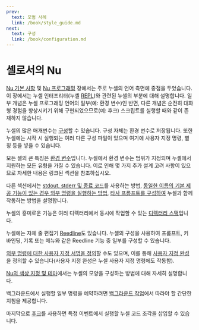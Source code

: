 ```yaml
---
prev:
  text: 모범 사례
  link: /book/style_guide.md
next:
  text: 구성
  link: /book/configuration.md
---
```

# 셸로서의 Nu

[Nu 기본 사항](nu_fundamentals.md) 및 [Nu 프로그래밍](programming_in_nu.md) 장에서는 주로 누셸의 언어 측면에 중점을 두었습니다.
이 장에서는 누셸 인터프리터(누셸 [REPL](https://en.wikipedia.org/wiki/Read%E2%80%93eval%E2%80%93print_loop))와 관련된 누셸의 부분에 대해 설명합니다.
일부 개념은 누셸 프로그래밍 언어의 일부(예: 환경 변수)인 반면, 다른 개념은 순전히 대화형 경험을 향상시키기 위해 구현되었으므로(예: 후크) 스크립트를 실행할 때와 같이 존재하지 않습니다.

누셸의 많은 매개변수는 [구성](configuration.md)할 수 있습니다.
구성 자체는 환경 변수로 저장됩니다.
또한 누셸에는 시작 시 실행되는 여러 다른 구성 파일이 있으며 여기에 사용자 지정 명령, 별칭 등을 넣을 수 있습니다.

모든 셸의 큰 특징은 [환경 변수](environment.md)입니다.
누셸에서 환경 변수는 범위가 지정되며 누셸에서 지원하는 모든 유형을 가질 수 있습니다.
이로 인해 몇 가지 추가 설계 고려 사항이 있으므로 자세한 내용은 링크된 섹션을 참조하십시오.

다른 섹션에서는 [stdout, stderr 및 종료 코드](stdout_stderr_exit_codes.md)를 사용하는 방법, [동일한 이름의 기본 제공 기능이 있는 경우 외부 명령을 실행하는 방법](./running_externals.md), [타사 프롬프트를 구성하여](3rdpartyprompts.md) 누셸과 함께 작동하는 방법을 설명합니다.

누셸의 흥미로운 기능은 여러 디렉터리에서 동시에 작업할 수 있는 [디렉터리 스택](directory_stack.md)입니다.

누셸에는 자체 줄 편집기 [Reedline](line_editor.md)도 있습니다.
누셸의 구성을 사용하여 프롬프트, 키 바인딩, 기록 또는 메뉴와 같은 Reedline 기능 중 일부를 구성할 수 있습니다.

[외부 명령에 대한 사용자 지정 서명을 정의](externs.md)할 수도 있으며, 이를 통해 [사용자 지정 완성](custom_completions.md)을 정의할 수 있습니다(사용자 지정 완성은 누셸 사용자 지정 명령에도 작동함).

[Nu의 색상 지정 및 테마](coloring_and_theming.md)에서는 누셸의 모양을 구성하는 방법에 대해 자세히 설명합니다.

백그라운드에서 실행할 일부 명령을 예약하려면 [백그라운드 작업](background_jobs.md)에서 따라야 할 간단한 지침을 제공합니다.

마지막으로 [후크](hooks.md)를 사용하면 특정 이벤트에서 실행할 누셸 코드 조각을 삽입할 수 있습니다.
